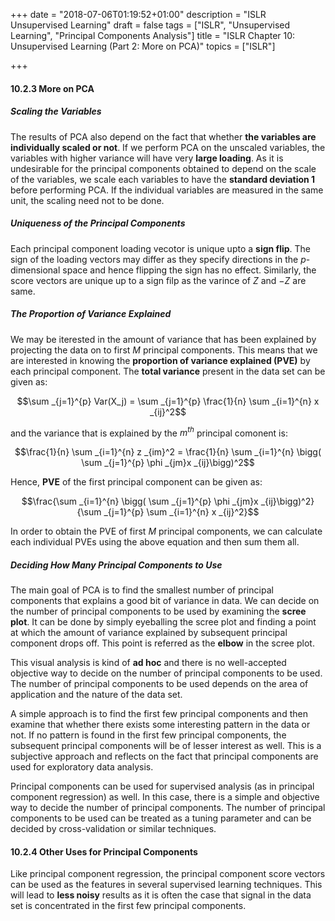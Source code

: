 +++
date = "2018-07-06T01:19:52+01:00"
description = "ISLR Unsupervised Learning"
draft = false
tags = ["ISLR", "Unsupervised Learning", "Principal Components Analysis"]
title = "ISLR Chapter 10: Unsupervised Learning (Part 2: More on PCA)"
topics = ["ISLR"]

+++


#### 10.2.3 More on PCA

##### Scaling the Variables

The results of PCA also depend on the fact that whether <b>the variables are individually scaled or not</b>. If we perform PCA on the unscaled variables, the variables with higher variance will have very <b>large loading</b>. As it is undesirable for the principal components obtained to depend on the scale of the variables, we scale each variables to have the <b>standard deviation 1</b> before performing PCA. If the individual variables are measured in the same unit, the scaling need not to be done.

##### Uniqueness of the Principal Components

Each principal component loading vecotor is unique upto a <b>sign flip</b>. The sign of the loading vectors may differ as they specify directions in the $p$-dimensional space and hence flipping the sign has no effect. Similarly, the score vectors are unique up to a sign filp as the varince of $Z$ and $-Z$ are same.

##### The Proportion of Variance Explained

We may be iterested in the amount of variance that has been explained by projecting the data on to first $M$ principal components. This means that we are interested in knowing the <b>proportion of variance explained (PVE)</b> by each principal component. The <b>total variance</b> present in the data set can be given as:

$$\sum _{j=1}^{p} Var(X_j) = \sum _{j=1}^{p} \frac{1}{n} \sum _{i=1}^{n} x _{ij}^2$$

and the variance that is explained by the $m^{th}$ principal comonent is:

$$\frac{1}{n} \sum _{i=1}^{n} z _{im}^2 = \frac{1}{n} \sum _{i=1}^{n} \bigg( \sum _{j=1}^{p} \phi _{jm}x _{ij}\bigg)^2$$

Hence, <b>PVE</b> of the first principal component can be given as:

$$\frac{\sum _{i=1}^{n} \bigg( \sum _{j=1}^{p} \phi _{jm}x _{ij}\bigg)^2}{\sum _{j=1}^{p} \sum _{i=1}^{n} x _{ij}^2}$$

In order to obtain the PVE of first $M$ principal components, we can calculate each individual PVEs using the above equation and then sum them all.

##### Deciding How Many Principal Components to Use

The main goal of PCA is to find the smallest number of principal components that explains a good bit of variance in data. We can decide on the number of principal components to be used by examining the <b>scree plot</b>. It can be done by simply eyeballing the scree plot and finding a point at which the amount of variance explained by subsequent principal component drops off. This point is referred as the <b>elbow</b> in the scree plot.

This visual analysis is kind of <b>ad hoc</b> and there is no well-accepted objective way to decide on the number of principal components to be used. The number of principal components to be used depends on the area of application and the nature of the data set.

A simple approach is to find the first few principal components and then examine that whether there exists some interesting pattern in the data or not. If no pattern is found in the first few principal components, the subsequent principal components will be of lesser interest as well. This is a subjective approach and reflects on the fact that principal components are used for exploratory data analysis.

Principal components can be used for supervised analysis (as in principal component regression) as well. In this case, there is a simple and objective way to decide the number of principal components. The number of principal components to be used can be treated as a tuning parameter and can be decided by cross-validation or similar techniques.

#### 10.2.4 Other Uses for Principal Components

Like principal component regression, the principal component score vectors can be used as the features in several supervised learning techniques. This will lead to <b>less noisy</b> results as it is often the case that signal in the data set is concentrated in the first few principal components.

